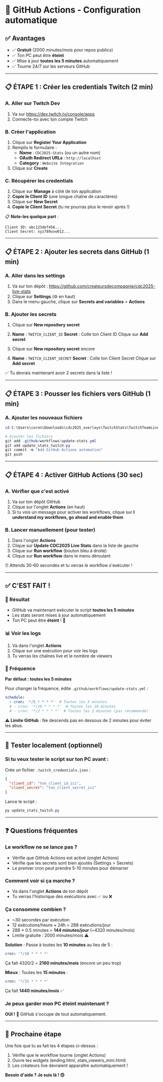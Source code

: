 # 🤖 GitHub Actions - Configuration automatique

## ✅ Avantages

- ✅ **Gratuit** (2000 minutes/mois pour repos publics)
- ✅ Ton PC peut être **éteint**
- ✅ Mise à jour **toutes les 5 minutes** automatiquement
- ✅ Tourne 24/7 sur les serveurs GitHub

---

## 📋 ÉTAPE 1 : Créer les credentials Twitch (2 min)

### A. Aller sur Twitch Dev

1. Va sur https://dev.twitch.tv/console/apps
2. Connecte-toi avec ton compte Twitch

### B. Créer l'application

1. Clique sur **Register Your Application**
2. Remplis le formulaire :
   - **Name** : `CDC2025-Stats` (ou un autre nom)
   - **OAuth Redirect URLs** : `http://localhost`
   - **Category** : `Website Integration`
3. Clique sur **Create**

### C. Récupérer les credentials

1. Clique sur **Manage** à côté de ton application
2. **Copie le Client ID** (une longue chaîne de caractères)
3. Clique sur **New Secret**
4. **Copie le Client Secret** (tu ne pourras plus le revoir après !)

📋 **Note-les quelque part** :
```
Client ID: abc123def456...
Client Secret: xyz789uvw012...
```

---

## 📋 ÉTAPE 2 : Ajouter les secrets dans GitHub (1 min)

### A. Aller dans les settings

1. Va sur ton dépôt : https://github.com/createursdecompagnie/cdc2025-live-stats
2. Clique sur **Settings** (⚙️ en haut)
3. Dans le menu gauche, clique sur **Secrets and variables** > **Actions**

### B. Ajouter les secrets

1. Clique sur **New repository secret**
2. **Name** : `TWITCH_CLIENT_ID`
   **Secret** : Colle ton Client ID
   Clique sur **Add secret**

3. Clique sur **New repository secret** encore
4. **Name** : `TWITCH_CLIENT_SECRET`
   **Secret** : Colle ton Client Secret
   Clique sur **Add secret**

✅ Tu devrais maintenant avoir 2 secrets dans la liste !

---

## 📋 ÉTAPE 3 : Pousser les fichiers vers GitHub (1 min)

### A. Ajouter les nouveaux fichiers

```powershell
cd C:\Users\coren\Downloads\cdc2025_overlays\TwitchStats\TwitchTeamLiveStats

# Ajouter les fichiers
git add .github/workflows/update-stats.yml
git add update_stats_twitch.py
git commit -m "Add GitHub Actions automation"
git push
```

---

## 📋 ÉTAPE 4 : Activer GitHub Actions (30 sec)

### A. Vérifier que c'est activé

1. Va sur ton dépôt GitHub
2. Clique sur l'onglet **Actions** (en haut)
3. Si tu vois un message pour activer les workflows, clique sur **I understand my workflows, go ahead and enable them**

### B. Lancer manuellement (pour tester)

1. Dans l'onglet **Actions**
2. Clique sur **Update CDC2025 Live Stats** dans la liste de gauche
3. Clique sur **Run workflow** (bouton bleu à droite)
4. Clique sur **Run workflow** dans le menu déroulant

⏰ Attends 30-60 secondes et tu verras le workflow s'exécuter !

---

## ✅ C'EST FAIT !

### 🎯 Résultat

- GitHub va maintenant exécuter le script **toutes les 5 minutes**
- Les stats seront mises à jour automatiquement
- Ton PC peut être **éteint** ! 🎉

### 📊 Voir les logs

1. Va dans l'onglet **Actions**
2. Clique sur une exécution pour voir les logs
3. Tu verras les chaînes live et le nombre de viewers

### 🔄 Fréquence

**Par défaut : toutes les 5 minutes**

Pour changer la fréquence, édite `.github/workflows/update-stats.yml` :

```yaml
schedule:
  - cron: '*/5 * * * *'  # Toutes les 5 minutes
  # - cron: '*/10 * * * *'  # Toutes les 10 minutes
  # - cron: '*/2 * * * *'  # Toutes les 2 minutes (pas recommandé)
```

⚠️ **Limite GitHub** : Ne descends pas en dessous de 2 minutes pour éviter les abus.

---

## 🧪 Tester localement (optionnel)

### Si tu veux tester le script sur ton PC avant :

Crée un fichier `.twitch_credentials.json` :

```json
{
  "client_id": "ton_client_id_ici",
  "client_secret": "ton_client_secret_ici"
}
```

Lance le script :
```powershell
py update_stats_twitch.py
```

---

## ❓ Questions fréquentes

### Le workflow ne se lance pas ?

- Vérifie que GitHub Actions est activé (onglet Actions)
- Vérifie que les secrets sont bien ajoutés (Settings > Secrets)
- Le premier cron peut prendre 5-10 minutes pour démarrer

### Comment voir si ça marche ?

- Va dans l'onglet **Actions** de ton dépôt
- Tu verras l'historique des exécutions avec ✅ ou ❌

### Ça consomme combien ?

- ~30 secondes par exécution
- 12 exécutions/heure × 24h = 288 exécutions/jour
- 288 × 0.5 minutes = **144 minutes/jour** (~4320 minutes/mois)
- Limite gratuite : 2000 minutes/mois ⚠️

**Solution** : Passe à toutes les **10 minutes** au lieu de 5 :
```yaml
cron: '*/10 * * * *'
```
Ça fait 4320/2 = **2160 minutes/mois** (encore un peu trop)

**Mieux** : Toutes les **15 minutes** :
```yaml
cron: '*/15 * * * *'
```
Ça fait **1440 minutes/mois** ✅

### Je peux garder mon PC éteint maintenant ?

**OUI !** 🎉 GitHub s'occupe de tout automatiquement.

---

## 🚀 Prochaine étape

Une fois que tu as fait les 4 étapes ci-dessus :

1. Vérifie que le workflow tourne (onglet Actions)
2. Ouvre tes widgets (ending.html, stats_viewers_mini.html)
3. Les créateurs live devraient apparaître automatiquement !

**Besoin d'aide ? Je suis là ! 😊**
